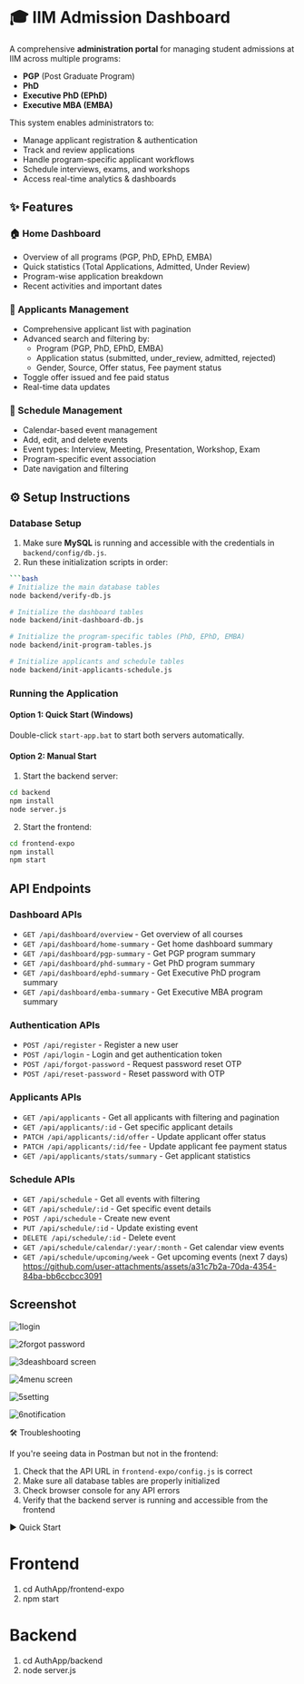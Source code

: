 # 🎓 IIM Admission Dashboard

A comprehensive **administration portal** for managing student admissions at IIM across multiple programs:

- **PGP** (Post Graduate Program)
- **PhD**
- **Executive PhD (EPhD)**
- **Executive MBA (EMBA)**

This system enables administrators to:

- Manage applicant registration & authentication
- Track and review applications
- Handle program-specific applicant workflows
- Schedule interviews, exams, and workshops
- Access real-time analytics & dashboards

## ✨ Features

### 🏠 Home Dashboard
- Overview of all programs (PGP, PhD, EPhD, EMBA)
- Quick statistics (Total Applications, Admitted, Under Review)
- Program-wise application breakdown
- Recent activities and important dates
  
### 👥 Applicants Management
- Comprehensive applicant list with pagination
- Advanced search and filtering by:
  - Program (PGP, PhD, EPhD, EMBA)
  - Application status (submitted, under_review, admitted, rejected)
  - Gender, Source, Offer status, Fee payment status
- Toggle offer issued and fee paid status
- Real-time data updates

### 📅 Schedule Management
- Calendar-based event management
- Add, edit, and delete events
- Event types: Interview, Meeting, Presentation, Workshop, Exam
- Program-specific event association
- Date navigation and filtering

## ⚙️ Setup Instructions

### Database Setup

1. Make sure **MySQL** is running and accessible with the credentials in `backend/config/db.js`.
2. Run these initialization scripts in order:

```bash
```bash
# Initialize the main database tables
node backend/verify-db.js

# Initialize the dashboard tables
node backend/init-dashboard-db.js

# Initialize the program-specific tables (PhD, EPhD, EMBA)
node backend/init-program-tables.js

# Initialize applicants and schedule tables
node backend/init-applicants-schedule.js
```

### Running the Application

#### Option 1: Quick Start (Windows)

Double-click `start-app.bat` to start both servers automatically.

#### Option 2: Manual Start

1. Start the backend server:

```bash
cd backend
npm install
node server.js
```

2. Start the frontend:

```bash
cd frontend-expo
npm install
npm start
```

## API Endpoints

### Dashboard APIs

- `GET /api/dashboard/overview` - Get overview of all courses
- `GET /api/dashboard/home-summary` - Get home dashboard summary
- `GET /api/dashboard/pgp-summary` - Get PGP program summary
- `GET /api/dashboard/phd-summary` - Get PhD program summary
- `GET /api/dashboard/ephd-summary` - Get Executive PhD program summary
- `GET /api/dashboard/emba-summary` - Get Executive MBA program summary

### Authentication APIs

- `POST /api/register` - Register a new user
- `POST /api/login` - Login and get authentication token
- `POST /api/forgot-password` - Request password reset OTP
- `POST /api/reset-password` - Reset password with OTP

### Applicants APIs

- `GET /api/applicants` - Get all applicants with filtering and pagination
- `GET /api/applicants/:id` - Get specific applicant details
- `PATCH /api/applicants/:id/offer` - Update applicant offer status
- `PATCH /api/applicants/:id/fee` - Update applicant fee payment status
- `GET /api/applicants/stats/summary` - Get applicant statistics

### Schedule APIs

- `GET /api/schedule` - Get all events with filtering
- `GET /api/schedule/:id` - Get specific event details
- `POST /api/schedule` - Create new event
- `PUT /api/schedule/:id` - Update existing event
- `DELETE /api/schedule/:id` - Delete event
- `GET /api/schedule/calendar/:year/:month` - Get calendar view events
- `GET /api/schedule/upcoming/week` - Get upcoming events (next 7 days)
  https://github.com/user-attachments/assets/a31c7b2a-70da-4354-84ba-bb6ccbcc3091
## Screenshot
![1login](https://github.com/user-attachments/assets/11ccd606-1a23-4c41-b5b2-4cee7127504c)

![2forgot password](https://github.com/user-attachments/assets/4e036dd1-4f40-4c06-8632-8a44c0bdd5be)

![3deashboard screen](https://github.com/user-attachments/assets/0e329840-f40b-474b-879d-e13c1d510478)

![4menu screen](https://github.com/user-attachments/assets/1a8804a0-c6a3-494d-9064-983ffce83a8f)

![5setting](https://github.com/user-attachments/assets/63642d6a-748b-4ac8-82af-044d69b90e01)

![6notification](https://github.com/user-attachments/assets/9328a958-e8d9-469c-8a85-6b8551d4a3ee)

🛠 Troubleshooting

If you're seeing data in Postman but not in the frontend:
1. Check that the API URL in `frontend-expo/config.js` is correct
2. Make sure all database tables are properly initialized
3. Check browser console for any API errors
4. Verify that the backend server is running and accessible from the frontend

▶️ Quick Start
# Frontend
1. cd AuthApp/frontend-expo
2. npm start
# Backend
1. cd AuthApp/backend
2. node server.js


